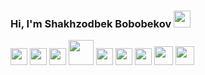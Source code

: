 ### Hi, I'm Shakhzodbek Bobobekov <img src="https://media.giphy.com/media/hvRJCLFzcasrR4ia7z/giphy.gif" width="27px" >
<span><img src="https://www.freepnglogos.com/uploads/html5-logo-png/html5-logo-html-logo-10.png" width="27px" ></span>
<span><img src="https://www.yolearnonline.com/img/css.png" width="27px" ></span>
<span><img src="https://sass-lang.com/assets/img/styleguide/white-e44bed0d.png" width="27px"></span>
<span><img src="https://hminteractive.io/wp-content/uploads/2016/02/Boostrap-Logo.png" width="40px" ></span>
<span><img src="https://www.blockknowledge.co/wp-content/uploads/2021/05/Js.png" width="27px" ></span>
<span><img src="https://brandslogos.com/wp-content/uploads/thumbs/redux-logo-vector.svg" width="27px" ></span>
<span><img src="https://bradysnuggs.net/img/Redux.png" width="27px"></span>
<span><img src="https://seeklogo.com/images/N/next-js-logo-8FCFF51DD2-seeklogo.com.png" width="30px"></span>
<span><img src="https://upload.wikimedia.org/wikipedia/commons/thumb/1/17/GraphQL_Logo.svg/2048px-GraphQL_Logo.svg.png" width="30px"></span>




